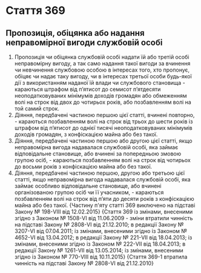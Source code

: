 Cтаття 369
====
Пропозиція, обіцянка або надання неправомірної вигоди службовій особі
----
1. Пропозиція чи обіцянка службовій особі надати їй або третій особі неправомірну вигоду, а так само надання такої вигоди за вчинення чи невчинення службовою особою в інтересах того, хто пропонує, обіцяє чи надає таку вигоду, чи в інтересах третьої особи будь-якої дії з використанням наданої їй влади чи службового становища -
караються штрафом від п’ятисот до семисот п’ятдесяти неоподатковуваних мінімумів доходів громадян або обмеженням волі на строк від двох до чотирьох років, або позбавленням волі на той самий строк.
2. Діяння, передбачені частиною першою цієї статті, вчинені повторно, -
караються позбавленням волі на строк від трьох до шести років із штрафом від п’ятисот до однієї тисячі неоподатковуваних мінімумів доходів громадян, з конфіскацією майна або без такої.
3. Діяння, передбачені частиною першою або другою цієї статті, якщо неправомірна вигода надавалася службовій особі, яка займає відповідальне становище, або вчинені за попередньою змовою групою осіб, -
караються позбавленням волі на строк від чотирьох до восьми років з конфіскацією майна або без такої.
4. Діяння, передбачені частиною першою, другою або третьою цієї статті, якщо неправомірна вигода надавалася службовій особі, яка займає особливо відповідальне становище, або вчинені організованою групою осіб чи її учасником, -
караються позбавленням волі на строк від п’яти до десяти років з конфіскацією майна або без такої.
{Частину п'яту статті 369 виключено на підставі Закону № 198-VIII від 12.02.2015}
{Стаття 369 із змінами, внесеними згідно з Законом № 1508-VI від 11.06.2009 - зміни втратили чинність на підставі Закону № 2808-VI від 21.12.2010; в редакції Закону № 3207-VI від 07.04.2011; із змінами, внесеними згідно із Законом № 4652-VI від 13.04.2012; в редакції Закону № 221-VII від 18.04.2013; із змінами, внесеними згідно із Законом № 222-VII від 18.04.2013; в редакції Закону № 1261-VII від 13.05.2014; із змінами, внесеними згідно із Законом № 770-VIII від 10.11.2015}
{Стаття 369-1 втратила чинність на підставі Закону № 2808-VI від 21.12.2010}
